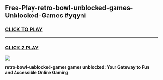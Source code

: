 
## Free-Play-retro-bowl-unblocked-games-Unblocked-Games #yqyni
<h3>
<a href="https://news.freeplayer.one?title=retro-bowl-unblocked-games&ref=8M">CLICK TO PLAY</a></h3>
<hr>

<h3>
<a href="https://news.freeplayer.one?title=retro-bowl-unblocked-games&ref=8M">CLICK 2 PLAY</a>
  
</h3>

<a href="https://news.freeplayer.one?title=retro-bowl-unblocked-games&ref=8M"><img src="https://clearcache.store/games.png"></a>


**retro-bowl-unblocked-games games unblocked: Your Gateway to Fun and Accessible Online Gaming**
